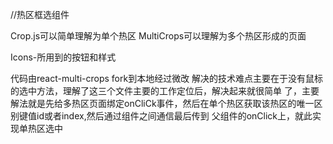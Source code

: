 //热区框选组件

Crop.js可以简单理解为单个热区
MultiCrops可以理解为多个热区形成的页面

Icons-所用到的按钮和样式

代码由react-multi-crops  fork到本地经过微改
解决的技术难点主要在于没有鼠标的选中方法，理解了这三个文件主要的工作定位后，解决起来就很简单
了，主要解法就是先给多热区页面绑定onCliCk事件，然后在单个热区获取该热区的唯一区别键值id或者index,然后通过组件之间通信最后传到
父组件的onClick上，就此实现单热区选中